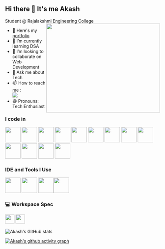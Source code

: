 ## Hi there 👋 It's me Akash

Student @ Rajalakshmi Engineering College
<img align="right" width="370" height="290" src="https://img.etimg.com/thumb/width-1600,height-900,imgsize-638053,resizemode-75,msid-84146083/prime/technology-and-startups/booting-up-developer-economy-how-tech-startups-are-helping-coders-build-and-test-software-faster.jpg">

- 🔭 Here's my [portfolio](https://legendary-toffee-a8e9ae.netlify.app/)
- 🌱 I’m currently learning DSA
- 👯 I’m looking to collaborate on Web Development
- 💬 Ask me about Tech
- 📫 How to reach me :
  <br />[<img src="https://img.shields.io/badge/LinkedIn-0077B5?style=for-the-badge&logo=linkedin&logoColor=white" />](https://www.linkedin.com/in/akash-s-01b2532ab/)
- 😄 Pronouns: Tech Enthusiast

### I code in

<img height="50" width="50" src="https://img.icons8.com/color/48/000000/python.png" /> <img height="50" width="50" src="https://img.icons8.com/color/48/000000/c-programming.png" /> <img height="50" width="50" src="https://img.icons8.com/?size=100&id=22813&format=png&color=000000" /> <img height="50" width="50" src="https://img.icons8.com/?size=100&id=ylXrZF2zxsFE&format=png&color=0000000" /> <img height="50" width="50" src="https://img.icons8.com/color/48/000000/java-coffee-cup-logo.png" /> <img height="50" width="50" src="https://img.icons8.com/color/48/000000/html-5.png" /> <img height="50" width="50" src="https://img.icons8.com/color/48/000000/css3.png" /> <img height="50" width="50" src="https://img.icons8.com/color/48/000000/bootstrap.png" /> <img height="50" width="50" src="https://img.icons8.com/color/48/000000/javascript.png"/> <img height="50" width="50" src="https://img.icons8.com/?size=100&id=123603&format=png&color=000000"/> <img height="50" width="50" src="https://img.icons8.com/color/48/000000/mysql-logo.png"/> <img height="50" width="50" src="https://img.icons8.com/?size=100&id=bosfpvRzNOG8&format=png&color=000000"/> <img height="50" width="50" src="https://img.icons8.com/color/48/000000/nodejs.png"/>

### IDE and Tools I Use

<img height="50" width="50" src="https://img.icons8.com/color/48/000000/visual-studio-code-2019.png"/> <img height="50" width="50" src="https://img.icons8.com/color/48/000000/pycharm.png"/> <img height="50" width="50" src="https://img.icons8.com/color/50/000000/git.png"/><img height="50" src="https://img.shields.io/badge/Netlify-00C7B7?style=for-the-badge&logo=netlify&logoColor=white"/>

### 💻 Workspace Spec

<img height="30" src="https://img.shields.io/badge/Windows_11-Hp%20Pavilion-FD7E14?style=for-the-badge&logo=windows&logoColor=white"/> <img height="30" src="https://img.shields.io/badge/kali_linux-Hp%20Pavilion-557C94?style=for-the-badge&logo=linux&logoColor=white"/>

![Akash's GitHub stats](https://github-readme-stats.vercel.app/api?username=Akash-01005&theme=dark&show_icons=true&&hide=issues,contribs)

[![Akash's github activity graph](https://github-readme-activity-graph.vercel.app/graph?username=Akash-01005&bg_color=000000&color=ffffff&line=51f565&point=ffffff&area=true&hide_border=true)](https://github.com/ashutosh00710/github-readme-activity-graph)
